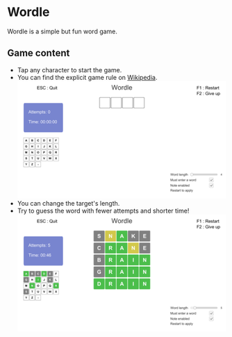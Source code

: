 # Wordle
Wordle is a simple but fun word game.
## Game content
* Tap any character to start the game.
* You can find the explicit game rule on [Wikipedia](https://en.wikipedia.org/wiki/Wordle).  
  ![Game](images/0.png)
* You can change the target's length.
* Try to guess the word with fewer attempts and shorter time!  
  ![Playing](images/1.png)
